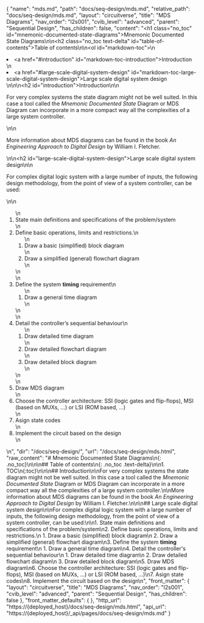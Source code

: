 {
  "name": "mds.md",
  "path": "docs/seq-design/mds.md",
  "relative_path": "docs/seq-design/mds.md",
  "layout": "circuitverse",
  "title": "MDS Diagrams",
  "nav_order": "l2s001",
  "cvib_level": "advanced",
  "parent": "Sequential Design",
  "has_children": false,
  "content": "<h1 class=\"no_toc\" id=\"mnemonic-documented-state-diagrams\">Mnemonic Documented State Diagrams</h1>\n\n<h2 class=\"no_toc text-delta\" id=\"table-of-contents\">Table of contents</h2>\n\n<ol id=\"markdown-toc\">\n  <li><a href=\"#introduction\" id=\"markdown-toc-introduction\">Introduction</a></li>\n  <li><a href=\"#large-scale-digital-system-design\" id=\"markdown-toc-large-scale-digital-system-design\">Large scale digital system design</a></li>\n</ol>\n\n<h2 id=\"introduction\">Introduction</h2>\n\n<p>For very complex systems the state diagram might not be well suited. In this case a tool called the <em>Mnemonic Documented State</em> Diagram or MDS Diagram can incorporate in a more compact way all the complexities of a large system controller.</p>\n\n<p>More information about MDS diagrams can be found in the book <em>An Engineering Approach to Digital Design</em> by William I. Fletcher.</p>\n\n<h2 id=\"large-scale-digital-system-design\">Large scale digital system design</h2>\n\n<p>For complex digital logic system with a large number of inputs, the following design methodology, from the point of view of a system controller, can be used:</p>\n\n<ol>\n  <li>State main definitions and specifications of the problem/system</li>\n  <li>Define basic operations, limits and restrictions.\n    <ol>\n      <li>Draw a basic (simplified) block diagram</li>\n      <li>Draw a simplified (general) flowchart diagram</li>\n    </ol>\n  </li>\n  <li>Define the system <strong>timing</strong> requirement\n    <ol>\n      <li>Draw a general time diagram</li>\n    </ol>\n  </li>\n  <li>Detail the controller’s sequential behaviour\n    <ol>\n      <li>Draw detailed time diagram</li>\n      <li>Draw detailed flowchart diagram</li>\n      <li>Draw detailed block diagram</li>\n    </ol>\n  </li>\n  <li>Draw MDS diagram</li>\n  <li>Choose the controller architecture: SSI (logic gates and flip-flops), MSI (based on MUXs, …) or LSI (ROM based, …)</li>\n  <li>Asign state codes</li>\n  <li>Implement the circuit based on the design</li>\n</ol>\n",
  "dir": "/docs/seq-design/",
  "url": "/docs/seq-design/mds.html",
  "raw_content": "# Mnemonic Documented State Diagrams\n{: .no_toc}\n\n\n## Table of contents\n{: .no_toc .text-delta}\n\n1. TOC\n{:toc}\n\n\n## Introduction\n\nFor very complex systems the state diagram might not be well suited. In this case a tool called the *Mnemonic Documented State* Diagram or MDS Diagram can incorporate in a more compact way all the complexities of a large system controller.\n\nMore information about MDS diagrams can be found in the book *An Engineering Approach to Digital Design* by William I. Fletcher.\n\n\n## Large scale digital system design\n\nFor complex digital logic system with a large number of inputs, the following design methodology, from the point of view of a system controller, can be used:\n\n1.  State main definitions and specifications of the problem/system\n2.  Define basic operations, limits and restrictions.\n    1.  Draw a basic (simplified) block diagram\n    2.  Draw a simplified (general) flowchart diagram\n3.  Define the system **timing** requirement\n    1.  Draw a general time diagram\n4.  Detail the controller's sequential behaviour\n    1.  Draw detailed time diagram\n    2.  Draw detailed flowchart diagram\n    3.  Draw detailed block diagram\n5.  Draw MDS diagram\n6.  Choose the controller architecture: SSI (logic gates and flip-flops), MSI (based on MUXs, &#x2026;) or LSI (ROM based, &#x2026;)\n7.  Asign state codes\n8.  Implement the circuit based on the design\n",
  "front_matter": {
    "layout": "circuitverse",
    "title": "MDS Diagrams",
    "nav_order": "l2s001",
    "cvib_level": "advanced",
    "parent": "Sequential Design",
    "has_children": false
  },
  "front_matter_defaults": {
  },
  "http_url": "https://{deployed_host}/docs/seq-design/mds.html",
  "api_url": "https://{deployed_host}/_api/pages/docs/seq-design/mds.md"
}